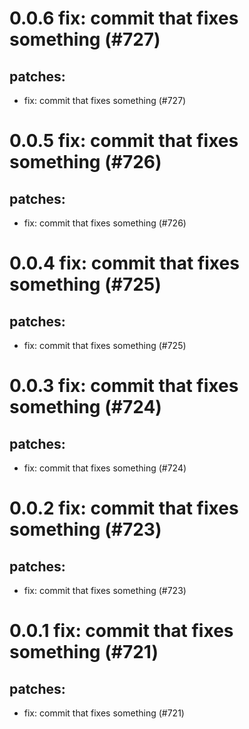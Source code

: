 # 0.0.6 fix: commit that fixes something (#727)

## patches:
* fix: commit that fixes something (#727)

# 0.0.5 fix: commit that fixes something (#726)

## patches:
* fix: commit that fixes something (#726)

# 0.0.4 fix: commit that fixes something (#725)

## patches:
* fix: commit that fixes something (#725)

# 0.0.3 fix: commit that fixes something (#724)

## patches:
* fix: commit that fixes something (#724)

# 0.0.2 fix: commit that fixes something (#723)

## patches:
* fix: commit that fixes something (#723)

# 0.0.1 fix: commit that fixes something (#721)

## patches:
* fix: commit that fixes something (#721)

